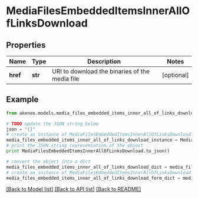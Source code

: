 # MediaFilesEmbeddedItemsInnerAllOfLinksDownload


## Properties
Name | Type | Description | Notes
------------ | ------------- | ------------- | -------------
**href** | **str** | URI to download the binaries of the media file | [optional] 

## Example

```python
from akeneo.models.media_files_embedded_items_inner_all_of_links_download import MediaFilesEmbeddedItemsInnerAllOfLinksDownload

# TODO update the JSON string below
json = "{}"
# create an instance of MediaFilesEmbeddedItemsInnerAllOfLinksDownload from a JSON string
media_files_embedded_items_inner_all_of_links_download_instance = MediaFilesEmbeddedItemsInnerAllOfLinksDownload.from_json(json)
# print the JSON string representation of the object
print MediaFilesEmbeddedItemsInnerAllOfLinksDownload.to_json()

# convert the object into a dict
media_files_embedded_items_inner_all_of_links_download_dict = media_files_embedded_items_inner_all_of_links_download_instance.to_dict()
# create an instance of MediaFilesEmbeddedItemsInnerAllOfLinksDownload from a dict
media_files_embedded_items_inner_all_of_links_download_form_dict = media_files_embedded_items_inner_all_of_links_download.from_dict(media_files_embedded_items_inner_all_of_links_download_dict)
```
[[Back to Model list]](../README.md#documentation-for-models) [[Back to API list]](../README.md#documentation-for-api-endpoints) [[Back to README]](../README.md)


